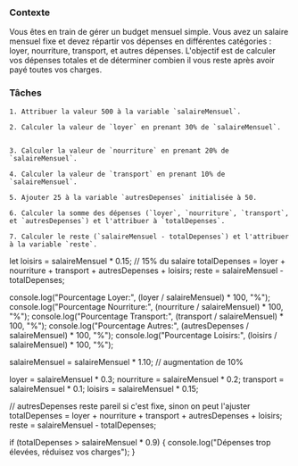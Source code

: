 
### Contexte
Vous êtes en train de gérer un budget mensuel simple. Vous avez un salaire mensuel fixe et devez répartir vos dépenses en différentes catégories :
 loyer, nourriture, transport, et autres dépenses.
 L'objectif est de calculer vos dépenses totales et de déterminer combien il vous reste après avoir payé toutes vos charges.

### Tâches
    1. Attribuer la valeur 500 à la variable `salaireMensuel`.

    2. Calculer la valeur de `loyer` en prenant 30% de `salaireMensuel`.


    3. Calculer la valeur de `nourriture` en prenant 20% de `salaireMensuel`.

    4. Calculer la valeur de `transport` en prenant 10% de `salaireMensuel`.

    5. Ajouter 25 à la variable `autresDepenses` initialisée à 50.

    6. Calculer la somme des dépenses (`loyer`, `nourriture`, `transport`, et `autresDepenses`) et l'attribuer à `totalDepenses`.

    7. Calculer le reste (`salaireMensuel - totalDepenses`) et l'attribuer à la variable `reste`.
<!--
    8. Vérifier si `reste` est supérieur ou égal à 100. Si oui, afficher "Budget bien géré", sinon afficher "Attention, budget serré".

    9. Ajouter une nouvelle catégorie de dépense appelée `loisirs`, initialisée à 15% de `salaireMensuel`, et recalculer `totalDepenses` et `reste`.

    10. Calculer le pourcentage du salaire mensuel utilisé pour chaque catégorie de dépense (`loyer`, `nourriture`, `transport`, `autresDepenses`, et `loisirs`) et afficher les résultats.

    11. Simuler une augmentation de 10% du `salaireMensuel` et recalculer toutes les valeurs (dépenses, total, reste, pourcentages).

    12. Ajouter une condition pour vérifier si les dépenses totales dépassent 90% du `salaireMensuel`. Si oui, afficher "Dépenses trop élevées, réduisez vos charges".
-->





let loisirs = salaireMensuel * 0.15;   // 15% du salaire
totalDepenses = loyer + nourriture + transport + autresDepenses + loisirs;
reste = salaireMensuel - totalDepenses;

console.log("Pourcentage Loyer:", (loyer / salaireMensuel) * 100, "%");
console.log("Pourcentage Nourriture:", (nourriture / salaireMensuel) * 100, "%");
console.log("Pourcentage Transport:", (transport / salaireMensuel) * 100, "%");
console.log("Pourcentage Autres:", (autresDepenses / salaireMensuel) * 100, "%");
console.log("Pourcentage Loisirs:", (loisirs / salaireMensuel) * 100, "%");

salaireMensuel = salaireMensuel * 1.10; // augmentation de 10%

loyer = salaireMensuel * 0.3;
nourriture = salaireMensuel * 0.2;
transport = salaireMensuel * 0.1;
loisirs = salaireMensuel * 0.15;

// autresDepenses reste pareil si c'est fixe, sinon on peut l'ajuster
totalDepenses = loyer + nourriture + transport + autresDepenses + loisirs;
reste = salaireMensuel - totalDepenses;

if (totalDepenses > salaireMensuel * 0.9) {
    console.log("Dépenses trop élevées, réduisez vos charges");
}

